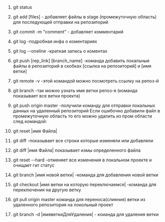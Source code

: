 1. git status
2. git add [files] - добавляет файлы в stage (промежуточную область) для последующей отправки на репозиторий
3. git commit -m "comment"  - добавляет комментарий
4. git log   -подробная инфа о коментариях
5. git log --oneline   -краткая запись о коментах
6. git push [rep_link] [branch_name]  -команда добавить локальные файлы в репозиторий в скобках [ссылка на репозиторий] и [имя ветки]
7. git remote -v   -этой командой можно посмотреть ссылку на репоз-й
8. git branch    -так можно узнать имя ветки репоз-я (команда показывает все ветки проекта)
9. git push origin master  -получили команду для отправки локальных данных на удаленный репозиторий
Если ошибочно добавили файл в промежуточную область то его можно удалить из пром области след командой:
10. git reset |имя Файла|
11. git diff  -показывает все строки которые изменяли или добавляли
12. git diff |имя Файла| показывает измы определенного файла
13. git reset --hard  -отменяет все изменения в локальном проекте и очищает гит статус
14. git branch |имя новой ветки|  -команда для добавления новой ветки
15. git checkout |имя ветки на которую переключаемся| -команда для переключения на другую ветку

16. git pull origin master команда для переноса(слияния) ветки из удаленного репозитория на локольный проект
17. git branch -d |имяветкиДляУдаления| - коианда для удаления ветки